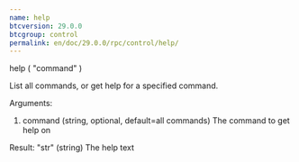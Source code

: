 ```yaml
---
name: help
btcversion: 29.0.0
btcgroup: control
permalink: en/doc/29.0.0/rpc/control/help/
---
```


help ( "command" )

List all commands, or get help for a specified command.

Arguments:
1. command    (string, optional, default=all commands) The command to get help on

Result:
"str"    (string) The help text


